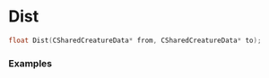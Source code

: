 # Dist

```cpp - C++
float Dist(CSharedCreatureData* from, CSharedCreatureData* to);
```

### Examples
```cpp - C++

```
